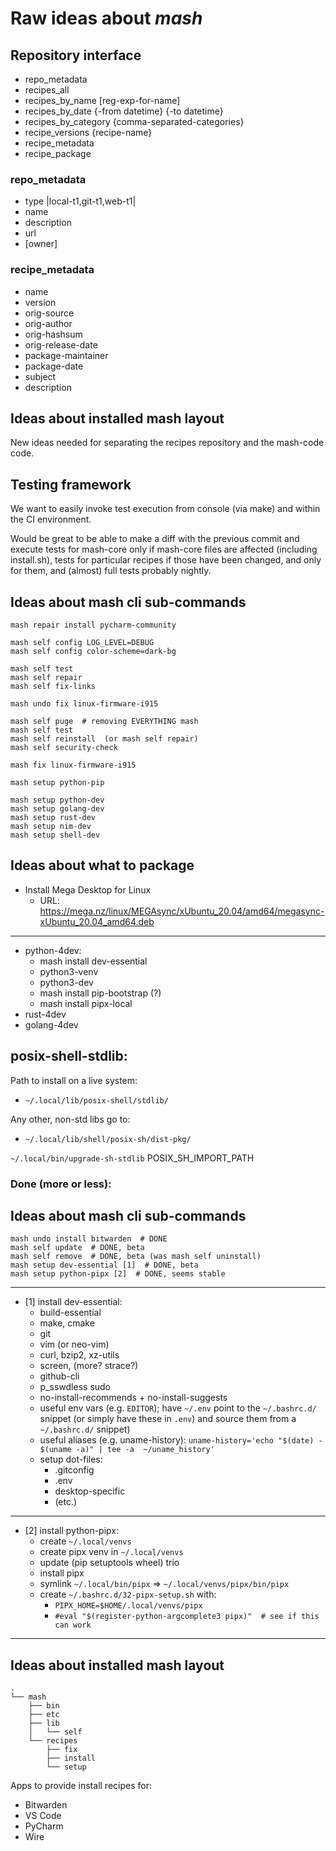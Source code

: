 # Raw ideas about *mash*

## Repository interface

- repo_metadata
- recipes_all
- recipes_by_name [reg-exp-for-name]
- recipes_by_date {-from datetime} {-to datetime}
- recipes_by_category {comma-separated-categories}
- recipe_versions {recipe-name}
- recipe_metadata
- recipe_package

### repo_metadata
- type |local-t1,git-t1,web-t1|
- name
- description
- url
- [owner]

### recipe_metadata
- name
- version
- orig-source
- orig-author
- orig-hashsum
- orig-release-date
- package-maintainer
- package-date
- subject
- description

## Ideas about installed mash layout

New ideas needed for separating the recipes repository and the
mash-code code.


## Testing framework

We want to easily invoke test execution from console (via make)
and within the CI environment.

Would be great to be able to make a diff with the previous commit
and execute tests for mash-core only if mash-core files are affected
(including install.sh), tests for particular recipes if those have
been changed, and only for them, and (almost) full tests probably
nightly.


## Ideas about mash cli sub-commands

```
mash repair install pycharm-community

mash self config LOG_LEVEL=DEBUG
mash self config color-scheme=dark-bg

mash self test
mash self repair
mash self fix-links

mash undo fix linux-firmware-i915

mash self puge  # removing EVERYTHING mash
mash self test
mash self reinstall  (or mash self repair)
mash self security-check

mash fix linux-firmware-i915

mash setup python-pip

mash setup python-dev
mash setup golang-dev
mash setup rust-dev
mash setup nim-dev
mash setup shell-dev

```

## Ideas about what to package

- Install Mega Desktop for Linux
  - URL: https://mega.nz/linux/MEGAsync/xUbuntu_20.04/amd64/megasync-xUbuntu_20.04_amd64.deb
_____

- python-4dev:
  - mash install dev-essential
  - python3-venv
  - python3-dev
  - mash install pip-bootstrap (?)
  - mash install pipx-local
- rust-4dev
- golang-4dev


## posix-shell-stdlib:

Path to install on a live system:
- `~/.local/lib/posix-shell/stdlib/`

Any other, non-std libs go to:
- `~/.local/lib/shell/posix-sh/dist-pkg/`

`~/.local/bin/upgrade-sh-stdlib`  POSIX_SH_IMPORT_PATH


### Done (more or less):

## Ideas about mash cli sub-commands

```
mash undo install bitwarden  # DONE
mash self update  # DONE, beta
mash self remove  # DONE, beta (was mash self uninstall)
mash setup dev-essential [1]  # DONE, beta
mash setup python-pipx [2]  # DONE, seems stable
```

_____
- [1] install dev-essential:
    - build-essential
    - make, cmake
    - git
    - vim (or neo-vim)
    - curl, bzip2, xz-utils
    - screen, (more? strace?)
    - github-cli
    - p_sswdless sudo
    - no-install-recommends + no-install-suggests
    - useful env vars (e.g. `EDITOR`); have `~/.env` point
      to the `~/.bashrc.d/` snippet (or simply have these in `.env`)
      and source them from a `~/.bashrc.d/` snippet)
    - useful aliases (e.g. uname-history):
      `uname-history='echo "$(date) - $(uname -a)" | tee -a  ~/uname_history'`
    - setup dot-files:
      - .gitconfig
      - .env
      - desktop-specific
      - (etc.)

_____
- [2] install python-pipx:
  - create `~/.local/venvs`
  - create pipx venv in `~/.local/venvs`
  - update (pip setuptools wheel) trio
  - install pipx
  - symlink `~/.local/bin/pipx` => `~/.local/venvs/pipx/bin/pipx`
  - create `~/.bashrc.d/32-pipx-setup.sh` with:
    - `PIPX_HOME=$HOME/.local/venvs/pipx`
    - `#eval "$(register-python-argcomplete3 pipx)"  # see if this can work`
_____


## Ideas about installed mash layout

```
.
└── mash
    ├── bin
    ├── etc
    ├── lib
    │   └── self
    └── recipes
        ├── fix
        ├── install
        └── setup

```

Apps to provide install recipes for:

- Bitwarden
- VS Code
- PyCharm
- Wire
